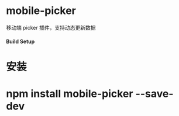# mobile-picker
移动端 picker 插件，支持动态更新数据
#### Build Setup
# 安装
# npm install mobile-picker --save-dev


